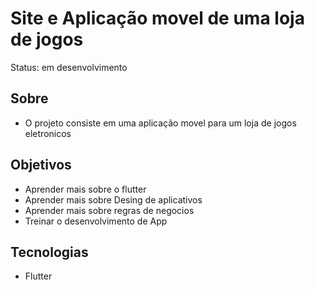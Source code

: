 # Site e Aplicação movel de uma loja de jogos

Status: em desenvolvimento

## Sobre

+ O projeto consiste em uma aplicação movel para um loja de jogos eletronicos

## Objetivos

+ Aprender mais sobre o flutter
+ Aprender mais sobre Desing de aplicativos
+ Aprender mais sobre regras de negocios
+ Treinar o desenvolvimento de App

## Tecnologias

+ Flutter